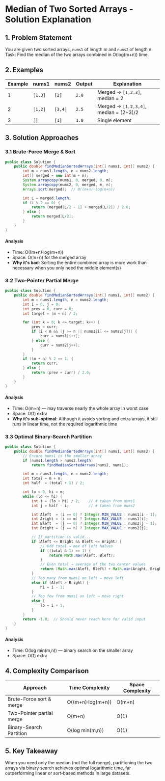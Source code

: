 # Median of Two Sorted Arrays - Solution Explanation

## 1. Problem Statement

You are given two sorted arrays, `nums1` of length m and `nums2` of length n.
Task: Find the median of the two arrays combined in O(log(m+n)) time.

## 2. Examples

| Example | nums1 | nums2 | Output | Explanation |
|---------|-------|-------|--------|-------------|
| 1 | `[1,3]` | `[2]` | `2.0` | Merged → `[1,2,3]`, median = 2 |
| 2 | `[1,2]` | `[3,4]` | `2.5` | Merged → `[1,2,3,4]`, median = (2+3)/2 |
| 3 | `[]` | `[1]` | `1.0` | Single element |

## 3. Solution Approaches

### 3.1 Brute-Force Merge & Sort

```java
public class Solution {
    public double findMedianSortedArrays(int[] nums1, int[] nums2) {
        int m = nums1.length, n = nums2.length;
        int[] merged = new int[m + n];
        System.arraycopy(nums1, 0, merged, 0, m);
        System.arraycopy(nums2, 0, merged, m, n);
        Arrays.sort(merged);  // O((m+n)·log(m+n))

        int L = merged.length;
        if (L % 2 == 0) {
            return (merged[L/2 - 1] + merged[L/2]) / 2.0;
        } else {
            return merged[L/2];
        }
    }
}
```

#### Analysis
- Time: O((m+n)·log(m+n))
- Space: O(m+n) for the merged array
- **Why it's bad**: Sorting the entire combined array is more work than necessary when you only need the middle element(s)

### 3.2 Two-Pointer Partial Merge

```java
public class Solution {
    public double findMedianSortedArrays(int[] nums1, int[] nums2) {
        int m = nums1.length, n = nums2.length;
        int i = 0, j = 0;
        int prev = 0, curr = 0;
        int target = (m + n) / 2;

        for (int k = 0; k <= target; k++) {
            prev = curr;
            if (i < m && (j >= n || nums1[i] <= nums2[j])) {
                curr = nums1[i++];
            } else {
                curr = nums2[j++];
            }
        }
        if ((m + n) % 2 == 1) {
            return curr;
        } else {
            return (prev + curr) / 2.0;
        }
    }
}
```

#### Analysis
- Time: O(m+n) — may traverse nearly the whole array in worst case
- Space: O(1) extra
- **Why it's sub-optimal**: Although it avoids sorting and extra arrays, it still runs in linear time, not the required logarithmic time

### 3.3 Optimal Binary-Search Partition

```java
public class Solution {
    public double findMedianSortedArrays(int[] nums1, int[] nums2) {
        // Ensure nums1 is the smaller array
        if (nums1.length > nums2.length)
            return findMedianSortedArrays(nums2, nums1);

        int m = nums1.length, n = nums2.length;
        int total = m + n;
        int half  = (total + 1) / 2;

        int lo = 0, hi = m;
        while (lo <= hi) {
            int i = (lo + hi) / 2;    // # taken from nums1
            int j = half - i;         // # taken from nums2

            int Aleft  = (i == 0) ? Integer.MIN_VALUE : nums1[i - 1];
            int Aright = (i == m) ? Integer.MAX_VALUE : nums1[i];
            int Bleft  = (j == 0) ? Integer.MIN_VALUE : nums2[j - 1];
            int Bright = (j == n) ? Integer.MAX_VALUE : nums2[j];

            // If partition is valid...
            if (Aleft <= Bright && Bleft <= Aright) {
                // Odd total → max of left halves
                if ((total & 1) == 1) {
                    return Math.max(Aleft, Bleft);
                }
                // Even total → average of the two center values
                return (Math.max(Aleft, Bleft) + Math.min(Aright, Bright)) / 2.0;
            }
            // Too many from nums1 on left → move left
            else if (Aleft > Bright) {
                hi = i - 1;
            }
            // Too few from nums1 on left → move right
            else {
                lo = i + 1;
            }
        }
        return -1.0;  // Should never reach here for valid input
    }
}
```

#### Analysis
- Time: O(log min(m,n)) — binary search on the smaller array
- Space: O(1) extra

## 4. Complexity Comparison

| Approach | Time Complexity | Space Complexity |
|----------|----------------|------------------|
| Brute-Force sort & merge | O((m+n)·log(m+n)) | O(m+n) |
| Two-Pointer partial merge | O(m+n) | O(1) |
| Binary-Search Partition | O(log min(m,n)) | O(1) |

## 5. Key Takeaway

When you need only the median (not the full merge), partitioning the two arrays via binary search achieves optimal logarithmic time, far outperforming linear or sort-based methods in large datasets. 
